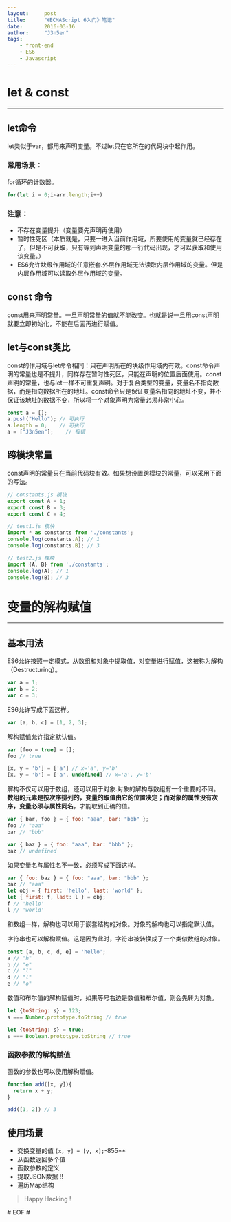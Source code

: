 ```yaml
---
layout:     post
title:      "《ECMAScript 6入门》笔记"
date:       2016-03-16
author:     "J3n5en"
tags:
    - front-end
    - ES6
    - Javascript
---
```


# let & const

---
## let命令

let类似于var，都用来声明变量。不过let只在它所在的代码块中起作用。

### 常用场景：

for循环的计数器。

```javascript
for(let i = 0;i<arr.length;i++)
```

### 注意：

-  不存在变量提升（变量要先声明再使用）
-  暂时性死区（本质就是，只要一进入当前作用域，所要使用的变量就已经存在了，但是不可获取，只有等到声明变量的那一行代码出现，才可以获取和使用该变量。）
-  ES6允许块级作用域的任意嵌套.外层作用域无法读取内层作用域的变量。但是内层作用域可以读取外层作用域的变量。

## const 命令

const用来声明常量。一旦声明常量的值就不能改变。也就是说一旦用const声明就要立即初始化，不能在后面再进行赋值。

## let与const类比

const的作用域与let命令相同：只在声明所在的块级作用域内有效。const命令声明的常量也是不提升，同样存在暂时性死区，只能在声明的位置后面使用。const声明的常量，也与let一样不可重复声明。对于复合类型的变量，变量名不指向数据，而是指向数据所在的地址。const命令只是保证变量名指向的地址不变，并不保证该地址的数据不变，所以将一个对象声明为常量必须非常小心。

```javascript
const a = [];
a.push("Hello"); // 可执行
a.length = 0;    // 可执行
a = ["J3n5en"];    // 报错
```

## 跨模块常量
const声明的常量只在当前代码块有效。如果想设置跨模块的常量，可以采用下面的写法。
```javascript
// constants.js 模块
export const A = 1;
export const B = 3;
export const C = 4;

// test1.js 模块
import * as constants from './constants';
console.log(constants.A); // 1
console.log(constants.B); // 3

// test2.js 模块
import {A, B} from './constants';
console.log(A); // 1
console.log(B); // 3
```

# 变量的解构赋值

---

## 基本用法

ES6允许按照一定模式，从数组和对象中提取值，对变量进行赋值，这被称为解构（Destructuring）。

```javascript
var a = 1;
var b = 2;
var c = 3;
```

ES6允许写成下面这样。

```javascript
var [a, b, c] = [1, 2, 3];
```

解构赋值允许指定默认值。

```javascript
var [foo = true] = [];
foo // true

[x, y = 'b'] = ['a'] // x='a', y='b'
[x, y = 'b'] = ['a', undefined] // x='a', y='b'
```

解构不仅可以用于数组，还可以用于对象.对象的解构与数组有一个重要的不同。**数组的元素是按次序排列的，变量的取值由它的位置决定；而对象的属性没有次序，变量必须与属性同名**，才能取到正确的值。
```javascript
var { bar, foo } = { foo: "aaa", bar: "bbb" };
foo // "aaa"
bar // "bbb"

var { baz } = { foo: "aaa", bar: "bbb" };
baz // undefined
```
如果变量名与属性名不一致，必须写成下面这样。

```javascript
var { foo: baz } = { foo: "aaa", bar: "bbb" };
baz // "aaa"
let obj = { first: 'hello', last: 'world' };
let { first: f, last: l } = obj;
f // 'hello'
l // 'world'
```

和数组一样，解构也可以用于嵌套结构的对象。对象的解构也可以指定默认值。

字符串也可以解构赋值。这是因为此时，字符串被转换成了一个类似数组的对象。

```javascript
const [a, b, c, d, e] = 'hello';
a // "h"
b // "e"
c // "l"
d // "l"
e // "o"
```

数值和布尔值的解构赋值时，如果等号右边是数值和布尔值，则会先转为对象。

```javascript
let {toString: s} = 123;
s === Number.prototype.toString // true

let {toString: s} = true;
s === Boolean.prototype.toString // true
```

### 函数参数的解构赋值

函数的参数也可以使用解构赋值。

```javascript
function add([x, y]){
  return x + y;
}

add([1, 2]) // 3
```

## 使用场景

- 交换变量的值 `[x, y] = [y, x];`-855**
- 从函数返回多个值
- 函数参数的定义
- 提取JSON数据 !! 
- 遍历Map结构




>   Happy Hacking !

\# EOF \#